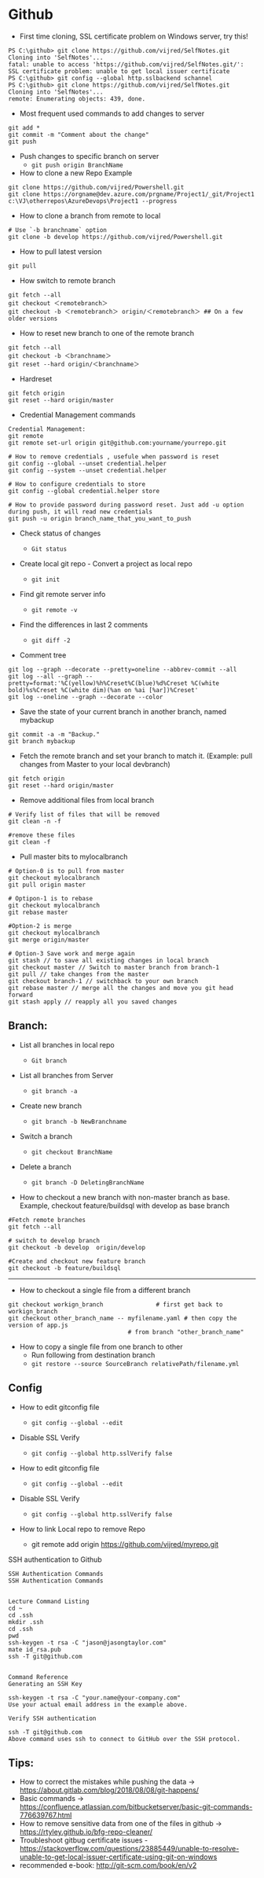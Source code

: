 Github
======

* First time cloning, SSL certificate problem on Windows server, try this!
```
PS C:\github> git clone https://github.com/vijred/SelfNotes.git
Cloning into 'SelfNotes'...
fatal: unable to access 'https://github.com/vijred/SelfNotes.git/': SSL certificate problem: unable to get local issuer certificate
PS C:\github> git config --global http.sslbackend schannel
PS C:\github> git clone https://github.com/vijred/SelfNotes.git
Cloning into 'SelfNotes'...
remote: Enumerating objects: 439, done.
```


* Most frequent used commands to add changes to server
```
git add *
git commit -m "Comment about the change"
git push
```
* Push changes to specific branch on server
    - `git push origin BranchName`
* How to clone a new Repo Example
```
git clone https://github.com/vijred/Powershell.git
git clone https://orgname@dev.azure.com/prgname/Project1/_git/Project1 c:\VJ\otherrepos\AzureDevops\Project1 --progress
```


* How to clone a branch from remote to local 
```
# Use `-b branchname` option
git clone -b develop https://github.com/vijred/Powershell.git
```
* How to pull latest version 
```
git pull
```

* How switch to remote branch
```
git fetch --all
git checkout ＜remotebranch＞
git checkout -b ＜remotebranch＞ origin/＜remotebranch＞ ## On a few older versions 
```

* How to reset new branch to one of the remote branch
```
git fetch --all
git checkout -b ＜branchname＞
git reset --hard origin/＜branchname＞
```

* Hardreset
```
git fetch origin
git reset --hard origin/master
```

* Credential Management commands
```
Credential Management:
git remote
git remote set-url origin git@github.com:yourname/yourrepo.git

# How to remove credentials , usefule when password is reset
git config --global --unset credential.helper
git config --system --unset credential.helper

# How to configure credentials to store
git config --global credential.helper store

# How to provide password during password reset. Just add -u option during push, it will read new credentials
git push -u origin branch_name_that_you_want_to_push
```
* Check status of changes
    - `Git status`
* Create local git repo - Convert a project as local repo
    - `git init`

* Find git remote server info
    - `git remote -v`
* Find the differences in last 2 comments
    - `git diff -2`
* Comment tree
```
git log --graph --decorate --pretty=oneline --abbrev-commit --all
git log --all --graph --pretty=format:'%C(yellow)%h%Creset%C(blue)%d%Creset %C(white bold)%s%Creset %C(white dim)(%an on %ai [%ar])%Creset'
git log --oneline --graph --decorate --color
```
* Save the state of your current branch in another branch, named mybackup
```
git commit -a -m "Backup."
git branch mybackup
```
* Fetch the remote branch and set your branch to match it. (Example: pull changes from Master to your local devbranch)
```
git fetch origin
git reset --hard origin/master
```
* Remove additional files from local branch 
```
# Verify list of files that will be removed
git clean -n -f

#remove these files 
git clean -f
```
* Pull master bits to mylocalbranch 
```
# Option-0 is to pull from master 
git checkout mylocalbranch
git pull origin master

# Optipon-1 is to rebase 
git checkout mylocalbranch
git rebase master

#Option-2 is merge
git checkout mylocalbranch
git merge origin/master

# Option-3 Save work and merge again 
git stash // to save all existing changes in local branch
git checkout master // Switch to master branch from branch-1
git pull // take changes from the master
git checkout branch-1 // switchback to your own branch
git rebase master // merge all the changes and move you git head  forward
git stash apply // reapply all you saved changes 
```

Branch:
-------
* List all branches in local repo
    - `Git branch`
* List all branches from Server 
    - `git branch -a`
* Create new branch 
    - `git branch -b NewBranchname`
* Switch a branch
    - `git checkout BranchName`
* Delete a branch
    - `git branch -D DeletingBranchName`

* How to checkout a new branch with non-master branch as base. Example, checkout feature/buildsql with develop as base branch 
```
#Fetch remote branches
git fetch --all

# switch to develop branch
git checkout -b develop  origin/develop
 
#Create and checkout new feature branch
git checkout -b feature/buildsql
```
------


* How to checkout a single file from a different branch 
```
git checkout workign_branch               # first get back to workign_branch
git checkout other_branch_name -- myfilename.yaml # then copy the version of app.js 
                                  # from branch "other_branch_name"
```

* How to copy a single file from one branch to other 
	-	Run following from destination branch 
	-	`git restore --source SourceBranch relativePath/filename.yml`

Config
------
* How to edit gitconfig file
    -   `git config --global --edit` 
* Disable SSL Verify
    -   `git config --global http.sslVerify false`

* How to edit gitconfig file
    -   `git config --global --edit` 
* Disable SSL Verify
    -   `git config --global http.sslVerify false`

* How to link Local repo to remove Repo
	-	git remote add origin https://github.com/vijred/myrepo.git
	

SSH authentication to Github
```
SSH Authentication Commands
SSH Authentication Commands
 

Lecture Command Listing
cd ~
cd .ssh
mkdir .ssh
cd .ssh
pwd
ssh-keygen -t rsa -C "jason@jasongtaylor.com"
mate id_rsa.pub
ssh -T git@github.com
 

Command Reference
Generating an SSH Key

ssh-keygen -t rsa -C "your.name@your-company.com"
Use your actual email address in the example above.

Verify SSH authentication

ssh -T git@github.com
Above command uses ssh to connect to GitHub over the SSH protocol.
```


Tips:
-----
* How to correct the mistakes while pushing the data -> https://about.gitlab.com/blog/2018/08/08/git-happens/ 
* Basic commands -> https://confluence.atlassian.com/bitbucketserver/basic-git-commands-776639767.html 
* How to remove sensitive data from one of the files in github -> https://rtyley.github.io/bfg-repo-cleaner/ 
* Troubleshoot gitbug certificate issues - https://stackoverflow.com/questions/23885449/unable-to-resolve-unable-to-get-local-issuer-certificate-using-git-on-windows
* recommended e-book: http://git-scm.com/book/en/v2 
